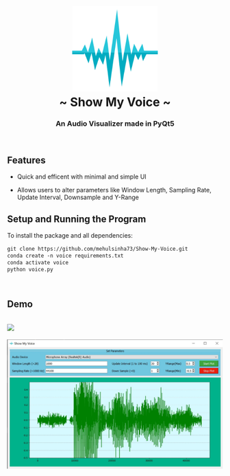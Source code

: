 <h1 align="center">
<img src="sound-wave.png" width=200 height=200/><br>
    ~ Show My Voice ~
</h1>


<h3 align="center">An Audio Visualizer made in PyQt5</h3>
<br>

## Features

- Quick and efficent with minimal and simple UI

- Allows users to alter parameters like Window Length, Sampling Rate, Update Interval, Downsample and Y-Range


## Setup and Running the Program

To install the package and all dependencies:

```
git clone https://github.com/mehulsinha73/Show-My-Voice.git
conda create -n voice requirements.txt
conda activate voice
python voice.py
```

<br>

## Demo
<br>
<img src="demo.gif">
<br>
<br>
<img src="img.jpg">


